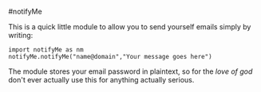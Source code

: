 #notifyMe

This is a quick little module to allow you to send yourself emails simply by writing: 
```
import notifyMe as nm
notifyMe.notifyMe("name@domain","Your message goes here")
```

The module stores your email password in plaintext, so for the *love of god* don't ever actually use this for anything actually serious.
